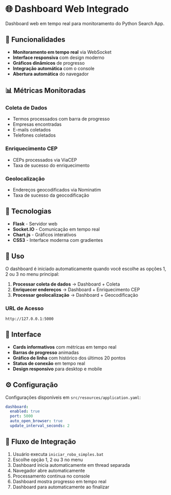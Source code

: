 # 🌐 Dashboard Web Integrado

Dashboard web em tempo real para monitoramento do Python Search App.

## 🚀 Funcionalidades

- **Monitoramento em tempo real** via WebSocket
- **Interface responsiva** com design moderno
- **Gráficos dinâmicos** de progresso
- **Integração automática** com o console
- **Abertura automática** do navegador

## 📊 Métricas Monitoradas

### Coleta de Dados
- Termos processados com barra de progresso
- Empresas encontradas
- E-mails coletados
- Telefones coletados

### Enriquecimento CEP
- CEPs processados via ViaCEP
- Taxa de sucesso do enriquecimento

### Geolocalização
- Endereços geocodificados via Nominatim
- Taxa de sucesso da geocodificação

## 🔧 Tecnologias

- **Flask** - Servidor web
- **Socket.IO** - Comunicação em tempo real
- **Chart.js** - Gráficos interativos
- **CSS3** - Interface moderna com gradientes

## 🎯 Uso

O dashboard é iniciado automaticamente quando você escolhe as opções 1, 2 ou 3 no menu principal:

1. **Processar coleta de dados** → Dashboard + Coleta
2. **Enriquecer endereços** → Dashboard + Enriquecimento CEP
3. **Processar geolocalização** → Dashboard + Geocodificação

### URL de Acesso
```
http://127.0.0.1:5000
```

## 📱 Interface

- **Cards informativos** com métricas em tempo real
- **Barras de progresso** animadas
- **Gráfico de linha** com histórico dos últimos 20 pontos
- **Status de conexão** em tempo real
- **Design responsivo** para desktop e mobile

## ⚙️ Configuração

Configurações disponíveis em `src/resources/application.yaml`:

```yaml
dashboard:
  enabled: true
  port: 5000
  auto_open_browser: true
  update_interval_seconds: 2
```

## 🔄 Fluxo de Integração

1. Usuário executa `iniciar_robo_simples.bat`
2. Escolhe opção 1, 2 ou 3 no menu
3. Dashboard inicia automaticamente em thread separada
4. Navegador abre automaticamente
5. Processamento continua no console
6. Dashboard mostra progresso em tempo real
7. Dashboard para automaticamente ao finalizar